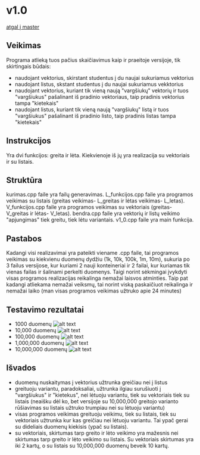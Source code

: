 # v1.0
[atgal į master](https://github.com/AntanasU/projektinis-darbas)
## Veikimas
Programa atlieką tuos pačius skaičiavimus kaip ir praeitoje versijoje, tik skirtingais būdais:
 - naudojant vektorius, skirstant studentus į du naujai sukuriamus vektorius
 - naudojant listus, skstant studentus į du naujai sukuriamus vekktorius
 - naudojant vektorius, kuriant tik vieną naują "vargšiukų" vektorių ir tuos "vargšiukus" pašalinant iš pradinio vektoriaus, taip pradinis vektorius tampa "kietekais"
 - naudojant listus, kuriant tik vieną naują "vargšiukų" listą ir tuos "vargšiukus" pašalinant iš pradinio listo, taip pradinis listas tampa "kietekais"
 ## Instrukcijos
 Yra dvi funkcijos: greita ir lėta. Kiekvienoje iš jų yra realizacija su vektoriais ir su listais.
 ## Struktūra
 kurimas.cpp faile yra failų generavimas. L_funkcijos.cpp faile yra programos veikimas su listais (greitas veikimas- L_greitas ir lėtas veikimas- L_letas). V_funkcijos.cpp faile yra programos veikimas su vektoriais (greitas- V_greitas ir lėtas- V_letas). bendra.cpp faile yra vektorių ir listų veikimo "apjungimas" tiek greitu, tiek lėtu variantais. v1_0.cpp faile yra main funkcija.
 ## Pastabos
 Kadangi visi realizavimai yra pateikti viename .cpp faile, tai programos veikimas su kiekvienu duomenų dydžiu (1k, 10k, 100k, 1m, 10m), sukuria po 3 failus versijose, kur kuriami 2 nauji konteineriai ir 2 failai, kur kuriamas tik vienas failas ir šalinami perkelti duomenys. Taigi norint sėkmingai įvykdyti visas programos realizacijas reikalinga nemažai laisvos atminties. Taip pat kadangi atliekama nemažai veiksmų, tai norint viską paskaičiuot reikalinga ir nemažai laiko (man visas programos veikimas užtruko apie 24 minutes)
 ## Testavimo rezultatai
 - 1000 duomenų
 ![alt text](1.png)
  - 10,000 duomenų
 ![alt text](2.png)
  - 100,000 duomenų
 ![alt text](3.png)
  - 1,000,000 duomenų
 ![alt text](4.png)
  - 10,000,000 duomenų
 ![alt text](51.png)
 ## Išvados
 - duomenų nuskaitymas į vektorius užtrunka greičiau nei į listus
 - greituoju variantu, paradoksaliai, užtrunka ilgiau surušiuoti į "vargšiukus" ir "kietekus", nei lėtuoju variantu, tiek su vektoriais tiek su listais (neaišku dėl ko, bet versijoje su 10,000,000  greitojo varianto rūšiavimas su listais užtruko trumpiau nei su lėtuoju variantu)
 - visas programos veikimas greituoju veikimu, tiek su listais, tiek su vektoriais užtrunka kur kas greičiau nei lėtuoju variantu. Tai ypač gerai su dideliais duomenų kiekisis (ypač su listais).
 - su vektoriais, skirtumas tarp greito ir lėto veikimo yra mažesnis nei skirtumas tarp greito ir lėto veikimo su listais. Su vektoriais skirtumas yra iki 2 kartų, o su listais su 10,000,000 duomenų beveik 10 kartų.
